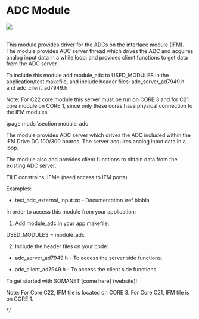 ADC Module
=======================
<a href="https://github.com/synapticon/sc_sncn_motorctrl_sin/blob/master/SYNAPTICON.md">
<img align="left" src="https://s3-eu-west-1.amazonaws.com/synapticon-resources/images/logos/synapticon_fullname_blackoverwhite_280x48.png"/>
</a>
<br/>
<br/>

This module provides driver for the ADCs on the interface module (IFM).
The module provides ADC server thread which drives the ADC and acquires analog 
input data in a while loop; and provides client functions to get data from the 
ADC server.

To include this module add module_adc to USED_MODULES in the application/test
makefile, and include header files: adc_server_ad7949.h and adc_client_ad7949.h

Note: For C22 core module this server must be run on CORE 3 and for C21 core module on 
CORE 1, since only these cores have physical connection to the IFM modules.



\page mods
\section module_adc

The module provides ADC server which drives the ADC included within the IFM Drive DC 100/300 boards. 
The server acquires analog input data in a loop.

The module also  and provides client functions to obtain data from the existing ADC server.

TILE constrains: IFM* (need access to IFM ports)

Examples:

* test_adc_external_input.xc - Documentation \ref blabla



In order to access this module from your application:

1. Add module_adc in your app makefile:

USED_MODULES = module_adc

2. Include the header files on your code:

* adc_server_ad7949.h - To access the server side functions.

* adc_client_ad7949.h - To access the client side functions.


To get started with SOMANET [come here] (website)!


Note: For Core C22, IFM tile is located on CORE 3. For Core C21, IFM tile is on 
CORE 1.

*/
